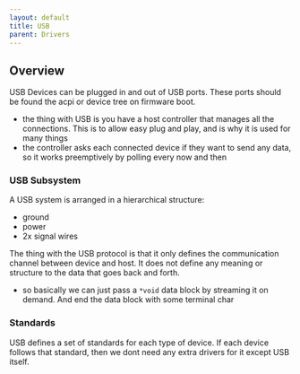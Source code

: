 ```yaml
---
layout: default
title: USB
parent: Drivers
---
```


## Overview

USB Devices can be plugged in and out of USB ports. These ports should be found the acpi or device tree on firmware boot.

- the thing with USB is you have a host controller that manages all the connections. This is to allow easy plug and play, and is why it is used for many things
- the controller asks each connected device if they want to send any data, so it works preemptively by polling every now and then

### USB Subsystem

A USB system is arranged in a hierarchical structure:

- ground
- power
- 2x signal wires

The thing with the USB protocol is that it only defines the communication channel between device and host. It does not define any meaning or structure to the data that goes back and forth.

- so basically we can just pass a `*void` data block by streaming it on demand. And end the data block with some terminal char

### Standards

USB defines a set of standards for each type of device. If each device follows that standard, then we dont need any extra drivers for it except USB itself.
